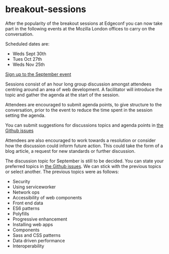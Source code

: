 # breakout-sessions

After the popularity of the breakout sessions at Edgeconf you can now take part in the following events at the Mozilla London offices to carry on the conversation.

Scheduled dates are:

* Weds Sept 30th
* Tues Oct 27th
* Weds Nov 25th

[Sign up to the September event](https://www.eventbrite.co.uk/e/breakout-sessions-tickets-18287632802)

Sessions consist of an hour long group discussion amongst attendees centring around an area of web development. A facilitator will introduce the topic and gather the agenda at the start of the session.

Attendees are encouraged to submit agenda points, to give structure to the conversation, prior to the event to reduce the time spent in the session setting the agenda.

You can submit suggestions for discussions topics and agenda points in [the Github issues](https://github.com/mairead/breakout-sessions/issues)

Attendees are also encouraged to work towards a resolution or consider how the discussion could inform future action. This could take the form of a blog article, a request for new standards or further discussion.

The discussion topic for September is still to be decided. You can state your preferred topics in [the Github issues](https://github.com/mairead/breakout-sessions/issues). We can stick with the previous topics or select another. The previous topics were as follows:

* Security
* Using serviceworker
* Network ops
* Accessibility of web components
* Front end data
* ES6 patterns
* Polyfills
* Progressive enhancement
* Installing web apps
* Components
* Sass and CSS patterns
* Data driven performance
* Interoperability